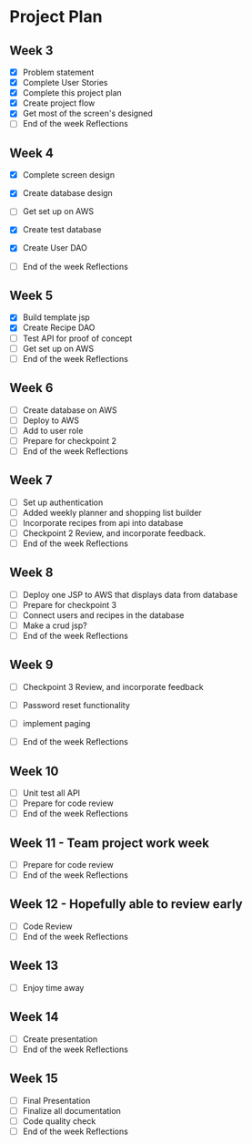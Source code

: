 # Project Plan

## Week 3
- [X] Problem statement
- [X] Complete User Stories
- [X] Complete this project plan
- [X] Create project flow
- [X] Get most of the screen's designed
- [ ] End of the week Reflections

## Week 4
- [X] Complete screen design
- [X] Create database design
- [ ] Get set up on AWS
- [X] Create test database
- [X] Create User DAO
- [ ] End of the week Reflections
 

## Week 5
- [X] Build template jsp
- [X] Create Recipe DAO
- [ ] Test API for proof of concept
- [ ] Get set up on AWS
- [ ] End of the week Reflections

## Week 6
- [ ] Create database on AWS
- [ ] Deploy to AWS
- [ ] Add to user role
- [ ] Prepare for checkpoint 2
- [ ] End of the week Reflections

## Week 7
- [ ] Set up authentication
- [ ] Added weekly planner and shopping list builder
- [ ] Incorporate recipes from api into database
- [ ] Checkpoint 2 Review, and incorporate feedback.
- [ ] End of the week Reflections

## Week 8
- [ ] Deploy one JSP to AWS that displays data from database
- [ ] Prepare for checkpoint 3
- [ ] Connect users and recipes in the database
- [ ] Make a crud jsp?
- [ ] End of the week Reflections

## Week 9
- [ ] Checkpoint 3 Review, and incorporate feedback
- [ ] Password reset functionality
- [ ] implement paging 
- [ ] End of the week Reflections


## Week 10
- [ ] Unit test all API
- [ ] Prepare for code review
- [ ] End of the week Reflections

## Week 11 - Team project work week
- [ ] Prepare for code review
- [ ] End of the week Reflections

## Week 12 - Hopefully able to review early
- [ ] Code Review
- [ ] End of the week Reflections

## Week 13
- [ ] Enjoy time away

## Week 14
- [ ] Create presentation
- [ ] End of the week Reflections

## Week 15
- [ ] Final Presentation
- [ ] Finalize all documentation
- [ ] Code quality check
- [ ] End of the week Reflections